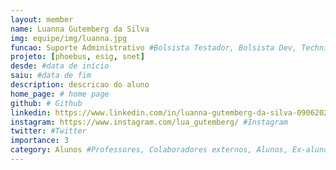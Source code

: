 ```yaml
---
layout: member
name: Luanna Gutemberg da Silva
img: equipe/img/luanna.jpg
funcao: Suporte Administrativo #Bolsista Testador, Bolsista Dev, Technical Debt
projeto: [phoebus, esig, snet]
desde: #data de início
saiu: #data de fim
description: descricao do aluno
home_page: # home page
github: # Github 
linkedin: https://www.linkedin.com/in/luanna-gutemberg-da-silva-090620219/ 
instagram: https://www.instagram.com/lua_gutemberg/ #Instagram 
twitter: #Twitter
importance: 3
category: Alunos #Professores, Colaboradores externos, Alunos, Ex-alunos
---
```

